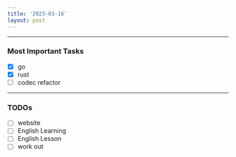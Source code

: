 ```yaml
---
title: '2023-03-16'
layout: post
---
```


---

### Most Important Tasks

- [x] go
- [x] rust
- [ ] codec refactor

---

### TODOs

- [ ] website
- [ ] English Learning
- [ ] English Lesson
- [ ] work out
